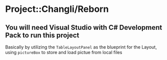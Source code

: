 # Project::Changli/Reborn
## You will need Visual Studio with C# Development Pack to run this project

Basically by utilizing the `TableLayoutPanel` as the blueprint for the Layout, using `pictureBox` to store and load pictue from local files

